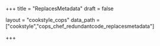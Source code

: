 +++
title = "ReplacesMetadata"
draft = false

layout = "cookstyle_cops"
data_path = ["cookstyle","cops_chef_redundantcode_replacesmetadata"]

+++

<!-- The content of this page is automatically generated from the
cops_chef_redundantcode_replacesmetadata.yml file in github.com/chef/cookstyle/blob/main/docs-chef-io/data/cookstyle/. -->

